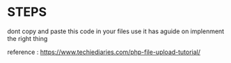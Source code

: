 # STEPS
dont copy and paste this code in your files use it has aguide on implenment the right thing

reference : https://www.techiediaries.com/php-file-upload-tutorial/
